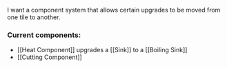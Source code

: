 I want a component system that allows certain upgrades to be moved from one tile to another.

### Current components:
- [[Heat Component]] 
	upgrades a [[Sink]] to a [[Boiling Sink]]
- [[Cutting Component]] 